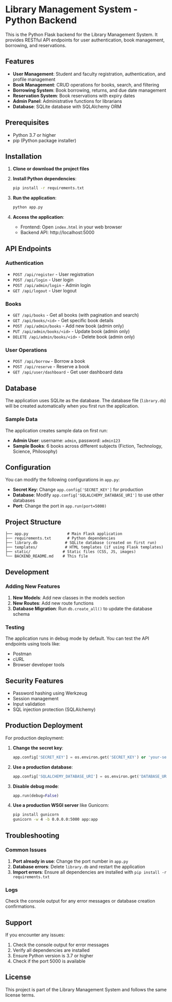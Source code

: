 # Library Management System - Python Backend

This is the Python Flask backend for the Library Management System. It provides RESTful API endpoints for user authentication, book management, borrowing, and reservations.

## Features

- **User Management**: Student and faculty registration, authentication, and profile management
- **Book Management**: CRUD operations for books, search, and filtering
- **Borrowing System**: Book borrowing, returns, and due date management
- **Reservation System**: Book reservations with expiry dates
- **Admin Panel**: Administrative functions for librarians
- **Database**: SQLite database with SQLAlchemy ORM

## Prerequisites

- Python 3.7 or higher
- pip (Python package installer)

## Installation

1. **Clone or download the project files**

2. **Install Python dependencies**:
   ```bash
   pip install -r requirements.txt
   ```

3. **Run the application**:
   ```bash
   python app.py
   ```

4. **Access the application**:
   - Frontend: Open `index.html` in your web browser
   - Backend API: http://localhost:5000

## API Endpoints

### Authentication
- `POST /api/register` - User registration
- `POST /api/login` - User login
- `POST /api/admin/login` - Admin login
- `GET /api/logout` - User logout

### Books
- `GET /api/books` - Get all books (with pagination and search)
- `GET /api/books/<id>` - Get specific book details
- `POST /api/admin/books` - Add new book (admin only)
- `PUT /api/admin/books/<id>` - Update book (admin only)
- `DELETE /api/admin/books/<id>` - Delete book (admin only)

### User Operations
- `POST /api/borrow` - Borrow a book
- `POST /api/reserve` - Reserve a book
- `GET /api/user/dashboard` - Get user dashboard data

## Database

The application uses SQLite as the database. The database file (`library.db`) will be created automatically when you first run the application.

### Sample Data

The application creates sample data on first run:
- **Admin User**: username: `admin`, password: `admin123`
- **Sample Books**: 6 books across different subjects (Fiction, Technology, Science, Philosophy)

## Configuration

You can modify the following configurations in `app.py`:

- **Secret Key**: Change `app.config['SECRET_KEY']` for production
- **Database**: Modify `app.config['SQLALCHEMY_DATABASE_URI']` to use other databases
- **Port**: Change the port in `app.run(port=5000)`

## Project Structure

```
├── app.py                 # Main Flask application
├── requirements.txt       # Python dependencies
├── library.db            # SQLite database (created on first run)
├── templates/            # HTML templates (if using Flask templates)
├── static/              # Static files (CSS, JS, images)
└── BACKEND_README.md    # This file
```

## Development

### Adding New Features

1. **New Models**: Add new classes in the models section
2. **New Routes**: Add new route functions
3. **Database Migration**: Run `db.create_all()` to update the database schema

### Testing

The application runs in debug mode by default. You can test the API endpoints using tools like:
- Postman
- cURL
- Browser developer tools

## Security Features

- Password hashing using Werkzeug
- Session management
- Input validation
- SQL injection protection (SQLAlchemy)

## Production Deployment

For production deployment:

1. **Change the secret key**:
   ```python
   app.config['SECRET_KEY'] = os.environ.get('SECRET_KEY') or 'your-secure-secret-key'
   ```

2. **Use a production database**:
   ```python
   app.config['SQLALCHEMY_DATABASE_URI'] = os.environ.get('DATABASE_URL')
   ```

3. **Disable debug mode**:
   ```python
   app.run(debug=False)
   ```

4. **Use a production WSGI server** like Gunicorn:
   ```bash
   pip install gunicorn
   gunicorn -w 4 -b 0.0.0.0:5000 app:app
   ```

## Troubleshooting

### Common Issues

1. **Port already in use**: Change the port number in `app.py`
2. **Database errors**: Delete `library.db` and restart the application
3. **Import errors**: Ensure all dependencies are installed with `pip install -r requirements.txt`

### Logs

Check the console output for any error messages or database creation confirmations.

## Support

If you encounter any issues:
1. Check the console output for error messages
2. Verify all dependencies are installed
3. Ensure Python version is 3.7 or higher
4. Check if the port 5000 is available

## License

This project is part of the Library Management System and follows the same license terms.
